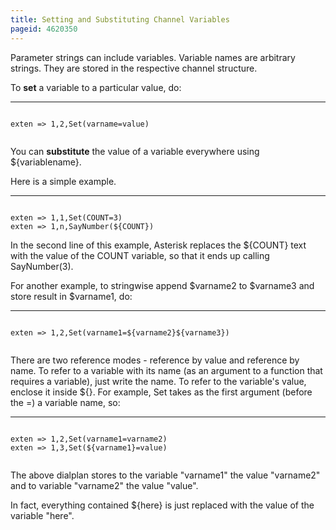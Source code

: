 ```yaml
---
title: Setting and Substituting Channel Variables
pageid: 4620350
---
```


Parameter strings can include variables. Variable names are arbitrary strings. They are stored in the respective channel structure.

To **set** a variable to a particular value, do:




---

  
  


```

exten => 1,2,Set(varname=value)


```


You can **substitute** the value of a variable everywhere using ${variablename}.

Here is a simple example.




---

  
  


```

exten => 1,1,Set(COUNT=3)
exten => 1,n,SayNumber(${COUNT})

```


In the second line of this example, Asterisk replaces the ${COUNT} text with the value of the COUNT variable, so that it ends up calling SayNumber(3).

For another example, to stringwise append $varname2 to $varname3 and store result in $varname1, do:




---

  
  


```

exten => 1,2,Set(varname1=${varname2}${varname3})


```


There are two reference modes - reference by value and reference by name. To refer to a variable with its name (as an argument to a function that requires a variable), just write the name. To refer to the variable's value, enclose it inside ${}. For example, Set takes as the first argument (before the =) a variable name, so:




---

  
  


```

exten => 1,2,Set(varname1=varname2)
exten => 1,3,Set(${varname1}=value)


```


The above dialplan stores to the variable "varname1" the value "varname2" and to variable "varname2" the value "value".

In fact, everything contained ${here} is just replaced with the value of the variable "here".

